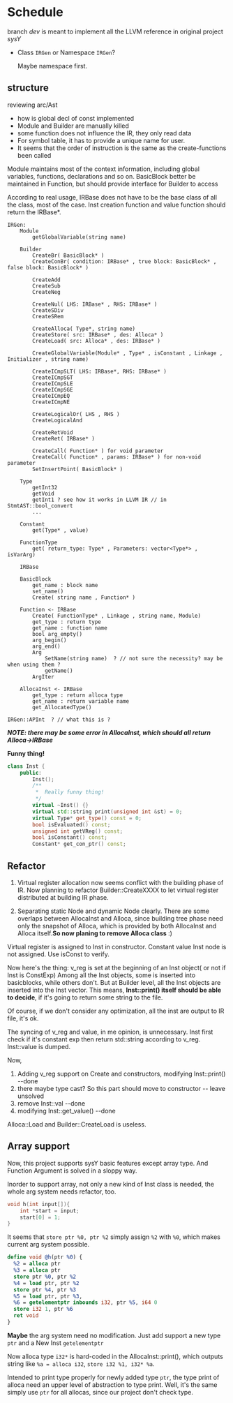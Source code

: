 # Schedule

branch *dev* is meant to implement all the LLVM reference in original project *sysY*

- Class `IRGen` or Namespace `IRGen`? 

    Maybe namespace first.

## structure
reviewing arc/Ast

- how is global decl of const implemented
- Module and Builder are manually killed
- some function does not influence the IR, they only read data
- For symbol table, it has to provide a unique name for user.
- It seems that the order of instruction is the same as the create-functions been called

Module maintains most of the context information, including global variables, functions, declarations and so on.
BasicBlock better be maintained in Function, but should provide interface for Builder to access

According to real usage, IRBase does not have to be the base class of all the class, most of the case.
Inst creation function and value function should return the IRBase*.

```text
IRGen:
    Module
        getGlobalVariable(string name)
        
    Builder
        CreateBr( BasicBlock* )
        CreateConBr( condition: IRBase* , true block: BasicBlock* , false block: BasicBlock* )
        
        CreateAdd
        CreateSub
        CreateNeg
        
        CreateNul( LHS: IRBase* , RHS: IRBase* )
        CreateSDiv
        CreateSRem
        
        CreateAlloca( Type*, string name)
        CreateStore( src: IRBase* , des: Alloca* )
        CreateLoad( src: Alloca* , des: IRBase* )
        
        CreateGlobalVariable(Module* , Type* , isConstant , Linkage , Initializer , string name)
        
        CreateICmpSLT( LHS: IRBase*, RHS: IRBase* )
        CreateICmpSGT
        CreateICmpSLE
        CreateICmpSGE
        CreateICmpEQ
        CreateICmpNE
        
        CreateLogicalOr( LHS , RHS )
        CreateLogicalAnd
        
        CreateRetVoid
        CreateRet( IRBase* )
        
        CreateCall( Function* ) for void parameter
        CreateCall( Function* , params: IRBase* ) for non-void parameter
        SetInsertPoint( BasicBlock* )
        
    Type
        getInt32
        getVoid
        getInt1 ? see how it works in LLVM IR // in StmtAST::bool_convert
        ...
        
    Constant
        get(Type* , value)
        
    FunctionType
        get( return_type: Type* , Parameters: vector<Type*> , isVarArg)
        
    IRBase
    
    BasicBlock
        get_name : block name
        set_name()
        Create( string name , Function* )
        
    Function <- IRBase
        Create( FunctionType* , Linkage , string name, Module)
        get_type : return type
        get_name : function name
        bool arg_empty()
        arg_begin()
        arg_end()
        Arg
            SetName(string name)  ? // not sure the necessity? may be when using them ?
            getName()
        ArgIter
        
    AllocaInst <- IRBase
        get_type : return alloca type
        get_name : return variable name
        get_AllocatedType()
    
IRGen::APInt  ? // what this is ?
```


***NOTE: there may be some error in AllocaInst, which should all return Alloca->IRBase***


**Funny thing!**
```cpp
class Inst {
    public:
        Inst();
        /**
         *  Really funny thing!
         */
        virtual ~Inst() {}
        virtual std::string print(unsigned int &st) = 0;
        virtual Type* get_type() const = 0;
        bool isEvaluated() const;
        unsigned int getVReg() const;
        bool isConstant() const;
        Constant* get_con_ptr() const;
```

## Refactor

1. Virtual register allocation now seems conflict with the building phase of IR.
Now planning to refactor Builder::CreateXXXX to let virtual register distributed at building IR phase.

2. Separating static Node and dynamic Node clearly.
There are some overlaps between AllocaInst and Alloca, since building tree phase need only the snapshot 
of Alloca, which is provided by both AllocaInst and Alloca itself.**So now planing to remove Alloca class** :)

Virtual register is assigned to Inst in constructor. Constant value Inst node is not assigned. Use isConst to verify.

Now here's the thing: v_reg is set at the beginning of an Inst object( or not if Inst is ConstExp)
Among all the Inst objects, some is inserted into basicblocks, while others don't.
But at Builder level, all the Inst objects are inserted into the Inst vector.
This means, **Inst::print() itself should be able to decide**, if it's going to return some string
to the file.

Of course, if we don't consider any optimization, all the inst are output to IR file, it's ok.

The syncing of v_reg and value, in me opinion, is unnecessary. Inst first check if it's constant exp
then return std::string according to v_reg. Inst::value is dumped.


Now,
1. Adding v_reg support on Create and constructors, modifying Inst::print() --done
2. there maybe type cast? So this part should move to constructor -- leave unsolved
3. remove Inst::val --done
4. modifying Inst::get_value() --done

Alloca::Load and Builder::CreateLoad is useless.

## Array support

Now, this project supports sysY basic features except array type. And Function Argument is solved in a sloppy way.

Inorder to support array, not only a new kind of Inst class is needed, the whole arg system needs refactor, too.

```c
void h(int input[]){
    int *start = input;
    start[0] = 1;
}
```

It seems that `store ptr %0, ptr %2` simply assign `%2` with `%0`, which makes current arg system possible.
```llvm
define void @h(ptr %0) {
  %2 = alloca ptr
  %3 = alloca ptr
  store ptr %0, ptr %2
  %4 = load ptr, ptr %2
  store ptr %4, ptr %3
  %5 = load ptr, ptr %3,
  %6 = getelementptr inbounds i32, ptr %5, i64 0
  store i32 1, ptr %6
  ret void
}
```

**Maybe** the arg system need no modification. Just add support a new type `ptr` and a New Inst `getelementptr`

Now alloca type `i32*` is hard-coded in the AllocaInst::print(), which outputs string like `%a = alloca i32`, `store i32 %1, i32* %a`.

Intended to print type properly for newly added type `ptr`, the type print of alloca need an upper level of abstraction to type print.
Well, it's the same simply use `ptr` for all allocas, since our project don't check type.